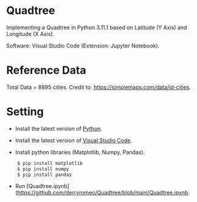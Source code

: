 # Quadtree

Implementing a Quadtree in Python 3.11.1 based on Latitude (Y Axis) and Longitude (X Axis).

Software: Visual Studio Code (Extension: Jupyter Notebook).

# Reference Data

Total Data = 8895 cities.
Credit to: https://simplemaps.com/data/id-cities.

# Setting

* Install the latest version of [Python](https://www.python.org/downloads/).

* Install the latest version of [Visual Studio Code](https://code.visualstudio.com/download).

* Install python libraries (Matplotlib, Numpy, Pandas).

```bash
    $ pip install matplotlib
    $ pip install numpy
    $ pip install pandas
```

* Run [Quadtree.ipynb](https://github.com/derryromeo/Quadtree/blob/main/Quadtree.ipynb.

